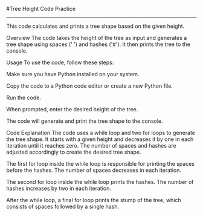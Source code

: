 
#Tree Height Code Practice
__________________________
This code calculates and prints a tree shape based on the given height.

Overview
The code takes the height of the tree as input and generates a tree shape using spaces (' ') and hashes ('#'). It then prints the tree to the console.

Usage
To use the code, follow these steps:

Make sure you have Python installed on your system.

Copy the code to a Python code editor or create a new Python file.

Run the code.

When prompted, enter the desired height of the tree.

The code will generate and print the tree shape to the console.

Code Explanation
The code uses a while loop and two for loops to generate the tree shape. It starts with a given height and decreases it by one in each iteration until it reaches zero. The number of spaces and hashes are adjusted accordingly to create the desired tree shape.

The first for loop inside the while loop is responsible for printing the spaces before the hashes. The number of spaces decreases in each iteration.

The second for loop inside the while loop prints the hashes. The number of hashes increases by two in each iteration.

After the while loop, a final for loop prints the stump of the tree, which consists of spaces followed by a single hash.
